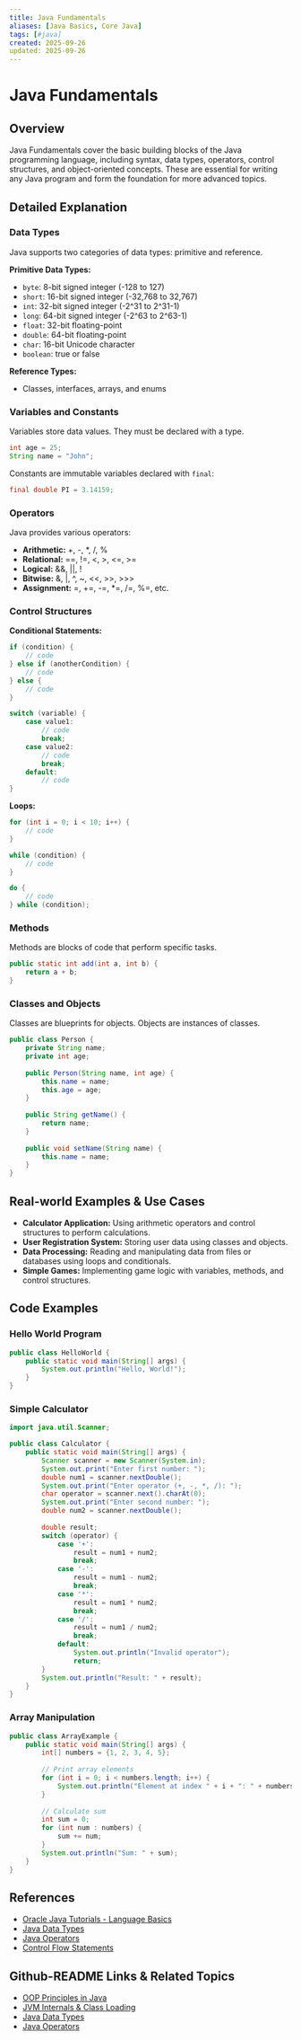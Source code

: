 ```yaml
---
title: Java Fundamentals
aliases: [Java Basics, Core Java]
tags: [#java]
created: 2025-09-26
updated: 2025-09-26
---
```


# Java Fundamentals

## Overview

Java Fundamentals cover the basic building blocks of the Java programming language, including syntax, data types, operators, control structures, and object-oriented concepts. These are essential for writing any Java program and form the foundation for more advanced topics.

## Detailed Explanation

### Data Types

Java supports two categories of data types: primitive and reference.

**Primitive Data Types:**
- `byte`: 8-bit signed integer (-128 to 127)
- `short`: 16-bit signed integer (-32,768 to 32,767)
- `int`: 32-bit signed integer (-2^31 to 2^31-1)
- `long`: 64-bit signed integer (-2^63 to 2^63-1)
- `float`: 32-bit floating-point
- `double`: 64-bit floating-point
- `char`: 16-bit Unicode character
- `boolean`: true or false

**Reference Types:**
- Classes, interfaces, arrays, and enums

### Variables and Constants

Variables store data values. They must be declared with a type.

```java
int age = 25;
String name = "John";
```

Constants are immutable variables declared with `final`:

```java
final double PI = 3.14159;
```

### Operators

Java provides various operators:

- **Arithmetic:** +, -, *, /, %
- **Relational:** ==, !=, <, >, <=, >=
- **Logical:** &&, ||, !
- **Bitwise:** &, |, ^, ~, <<, >>, >>>
- **Assignment:** =, +=, -=, *=, /=, %=, etc.

### Control Structures

**Conditional Statements:**
```java
if (condition) {
    // code
} else if (anotherCondition) {
    // code
} else {
    // code
}

switch (variable) {
    case value1:
        // code
        break;
    case value2:
        // code
        break;
    default:
        // code
}
```

**Loops:**
```java
for (int i = 0; i < 10; i++) {
    // code
}

while (condition) {
    // code
}

do {
    // code
} while (condition);
```

### Methods

Methods are blocks of code that perform specific tasks.

```java
public static int add(int a, int b) {
    return a + b;
}
```

### Classes and Objects

Classes are blueprints for objects. Objects are instances of classes.

```java
public class Person {
    private String name;
    private int age;
    
    public Person(String name, int age) {
        this.name = name;
        this.age = age;
    }
    
    public String getName() {
        return name;
    }
    
    public void setName(String name) {
        this.name = name;
    }
}
```

## Real-world Examples & Use Cases

- **Calculator Application:** Using arithmetic operators and control structures to perform calculations.
- **User Registration System:** Storing user data using classes and objects.
- **Data Processing:** Reading and manipulating data from files or databases using loops and conditionals.
- **Simple Games:** Implementing game logic with variables, methods, and control structures.

## Code Examples

### Hello World Program
```java
public class HelloWorld {
    public static void main(String[] args) {
        System.out.println("Hello, World!");
    }
}
```

### Simple Calculator
```java
import java.util.Scanner;

public class Calculator {
    public static void main(String[] args) {
        Scanner scanner = new Scanner(System.in);
        System.out.print("Enter first number: ");
        double num1 = scanner.nextDouble();
        System.out.print("Enter operator (+, -, *, /): ");
        char operator = scanner.next().charAt(0);
        System.out.print("Enter second number: ");
        double num2 = scanner.nextDouble();
        
        double result;
        switch (operator) {
            case '+':
                result = num1 + num2;
                break;
            case '-':
                result = num1 - num2;
                break;
            case '*':
                result = num1 * num2;
                break;
            case '/':
                result = num1 / num2;
                break;
            default:
                System.out.println("Invalid operator");
                return;
        }
        System.out.println("Result: " + result);
    }
}
```

### Array Manipulation
```java
public class ArrayExample {
    public static void main(String[] args) {
        int[] numbers = {1, 2, 3, 4, 5};
        
        // Print array elements
        for (int i = 0; i < numbers.length; i++) {
            System.out.println("Element at index " + i + ": " + numbers[i]);
        }
        
        // Calculate sum
        int sum = 0;
        for (int num : numbers) {
            sum += num;
        }
        System.out.println("Sum: " + sum);
    }
}
```

## References

- [Oracle Java Tutorials - Language Basics](https://docs.oracle.com/javase/tutorial/java/nutsandbolts/index.html)
- [Java Data Types](https://docs.oracle.com/javase/tutorial/java/nutsandbolts/datatypes.html)
- [Java Operators](https://docs.oracle.com/javase/tutorial/java/nutsandbolts/operators.html)
- [Control Flow Statements](https://docs.oracle.com/javase/tutorial/java/nutsandbolts/flow.html)

## Github-README Links & Related Topics

- [OOP Principles in Java](../oop-principles-in-java/README.md)
- [JVM Internals & Class Loading](../jvm-internals-and-class-loading/README.md)
- [Java Data Types](../java-data-types/README.md)
- [Java Operators](../java-operators/README.md)
